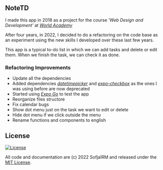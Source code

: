 ## NoteTD

I made this app in 2018 as a project for the course *'Web Design and Development'* at  *[World Academy](https://www.worldacademy.pt)*

After four years, in 2022, I decided to do a refactoring on the code base as an experiment using the new skills I developed over these last few years.

This app is a typical to-do list in which we can add tasks and delete or edit them. When we finish the task, we can check it as done.

### Refactoring Improvements
- Update all the dependencies
- Added dependencies *[datetimepicker](https://www.npmjs.com/package/@react-native-community/datetimepicker)* and *[expo-checkbox](https://www.npmjs.com/package/expo-checkbox)* as the ones I was using before are now deprecated
- Started using *[Expo Go](https://expo.dev/client)* to test the app
- Reorganize files structore
- Fix calendar bugs
- Show dot menu just on the task we want to edit or delete
- Hide dot menu if we click outside the menu
- Rename functions and components to english

## License

[![License](https://img.shields.io/badge/license-MIT-a1356a)](LICENSE.txt)

All code and documentation are (c) 2022 SofjaIRM and released under the [MIT License](LICENSE).
